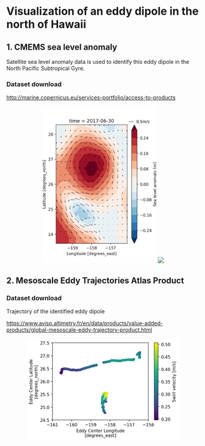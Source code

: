 # Visualization of an eddy dipole in the north of Hawaii

## 1. CMEMS sea level anomaly
Satellite sea level anomaly data is used to identify this eddy dipole in the North Pacific Subtropical Gyre.
### Dataset download
http://marine.copernicus.eu/services-portfolio/access-to-products

<p align="middle">
  <img src="https://github.com/MengyangZ/Eddy_dipole_ALOHA/blob/main/sla_vel.png" width="300">
  <img src="https://github.com/MengyangZ/Eddy_dipole_ALOHA/blob/main/png_to_gif.gif" width="300">
</p>

## 2. Mesoscale Eddy Trajectories Atlas Product
### Dataset download
Trajectory of the identified eddy dipole

https://www.aviso.altimetry.fr/en/data/products/value-added-products/global-mesoscale-eddy-trajectory-product.html

<p align="middle">
  <img src="https://github.com/MengyangZ/Eddy_dipole_ALOHA/blob/main/wholelife_track.png" width="400">
</p>
